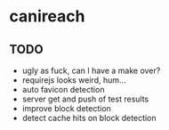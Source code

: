 ﻿# canireach

## TODO

* ugly as fuck, can I have a make over?
* requirejs looks weird, hum...
* auto favicon detection
* server get and push of test results
* improve block detection
* detect cache hits on block detection